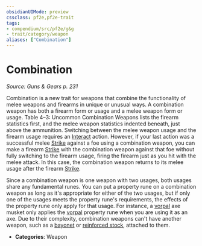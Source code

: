 ```yaml
---
obsidianUIMode: preview
cssclass: pf2e,pf2e-trait
tags:
- compendium/src/pf2e/g&g
- trait/category/weapon
aliases: ["Combination"]
---
```

# Combination  
*Source: Guns & Gears p. 231*  

Combination is a new trait for weapons that combine the functionality of melee weapons and firearms in unique or unusual ways. A combination weapon has both a firearm form or usage and a melee weapon form or usage. Table 4–3: Uncommon Combination Weapons lists the firearm statistics first, and the melee weapon statistics indented beneath, just above the ammunition. Switching between the melee weapon usage and the firearm usage requires an [Interact](../actions/interact.md) action. However, if your last action was a successful melee [Strike](../actions/strike.md) against a foe using a combination weapon, you can make a firearm [Strike](../actions/strike.md) with the combination weapon against that foe without fully switching to the firearm usage, firing the firearm just as you hit with the melee attack. In this case, the combination weapon returns to its melee usage after the firearm [Strike](../actions/strike.md).

Since a combination weapon is one weapon with two usages, both usages share any fundamental runes. You can put a property rune on a combination weapon as long as it's appropriate for either of the two usages, but if only one of the usages meets the property rune's requirements, the effects of the property rune only apply for that usage. For instance, a [vorpal](../../compendium/equipment/items/vorpal.md) axe musket only applies the [vorpal](../../compendium/equipment/items/vorpal.md) property rune when you are using it as an axe. Due to their complexity, combination weapons can't have another weapon, such as a [bayonet](../../compendium/equipment/items/bayonet-g-g.md) or [reinforced stock](../../compendium/equipment/items/reinforced-stock-g-g.md), attached to them.

- **Categories**: Weapon